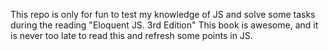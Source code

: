This repo is only for fun to test my knowledge of JS and solve some tasks during the reading "Eloquent JS. 3rd Edition"
This book is awesome, and it is never too late to read this and refresh some points in JS.
